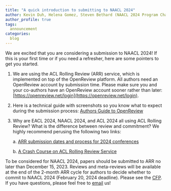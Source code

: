 ```yaml
---
title: "A quick introduction to submitting to NAACL 2024"
author: Kevin Duh, Helena Gomez, Steven Bethard (NAACL 2024 Program Chairs)
author_profile: true
tags:
  announcement
categories:
  blog
---
```


We are excited that you are considering a submission to NAACL 2024! If this is your first time or if you need a refresher, here are some pointers to get you started. 

1. We are using the ACL Rolling Review (ARR) service, which is implemented on top of the OpenReview platform. All authors need an OpenReview account by submission time. Please make sure you and your co-authors have an OpenReview account sooner rather than later: [https://openreview.net/login](https://openreview.net/login). 
2. Here is a technical guide with screenshots so you know what to expect during the submission process: [Authors Guide to OpenReview](https://docs.google.com/presentation/d/1Z2ZiQLLXrnzInVkwgeDjbAWjOFtbu2_uezKC_SZUPNU/edit#slide=id.p)
3. Why are EACL 2024, NAACL 2024, and ACL 2024 all using ACL Rolling Review? What is the difference between review and commitment? We highly recommend perusing the following two links: 

    a. [ARR submission dates and process for 2024 conferences](https://aclrollingreview.org/submission-dates-for-2024/)

    b. [A Crash Course on ACL Rolling Review Service](https://www.youtube.com/watch?v=DaoCLEghXyU&t=2s)
 
To be considered for NAACL 2024, papers should be submitted to ARR no later than December 15, 2023. Reviews and meta-reviews will be available at the end of the 2-month ARR cycle for authors to decide whether to commit to NAACL 2024 (February 20, 2024 deadline). Please see the [CFP](https://2024.naacl.org/calls/papers/). If you have questions, please feel free to [email](naacl2024-programchairs@googlegroups.com) us!
